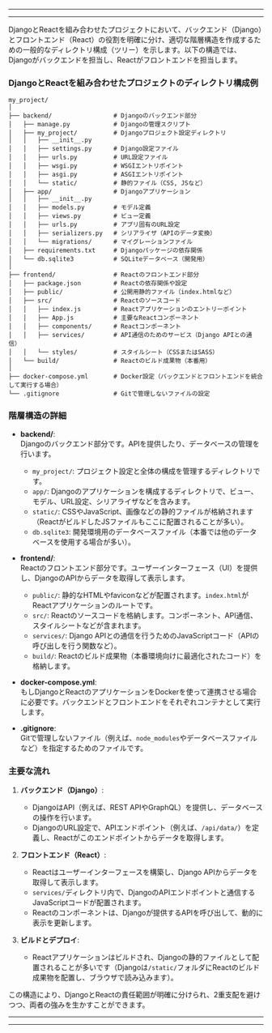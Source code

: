 
---
---

DjangoとReactを組み合わせたプロジェクトにおいて、バックエンド（Django）とフロントエンド（React）の役割を明確に分け、適切な階層構造を作成するための一般的なディレクトリ構成（ツリー）を示します。以下の構造では、Djangoがバックエンドを担当し、Reactがフロントエンドを担当します。

### DjangoとReactを組み合わせたプロジェクトのディレクトリ構成例

```
my_project/
│
├── backend/                 # Djangoのバックエンド部分
│   ├── manage.py            # Djangoの管理スクリプト
│   ├── my_project/          # Djangoプロジェクト設定ディレクトリ
│   │   ├── __init__.py
│   │   ├── settings.py      # Django設定ファイル
│   │   ├── urls.py          # URL設定ファイル
│   │   ├── wsgi.py          # WSGIエントリポイント
│   │   ├── asgi.py          # ASGIエントリポイント
│   │   └── static/          # 静的ファイル（CSS, JSなど）
│   ├── app/                 # Djangoアプリケーション
│   │   ├── __init__.py
│   │   ├── models.py        # モデル定義
│   │   ├── views.py         # ビュー定義
│   │   ├── urls.py          # アプリ固有のURL設定
│   │   ├── serializers.py   # シリアライザ（APIのデータ変換）
│   │   └── migrations/      # マイグレーションファイル
│   ├── requirements.txt     # Djangoパッケージの依存関係
│   └── db.sqlite3           # SQLiteデータベース（開発用）
│
├── frontend/                # Reactのフロントエンド部分
│   ├── package.json         # Reactの依存関係や設定
│   ├── public/              # 公開用静的ファイル（index.htmlなど）
│   ├── src/                 # Reactのソースコード
│   │   ├── index.js         # Reactアプリケーションのエントリーポイント
│   │   ├── App.js           # 主要なReactコンポーネント
│   │   ├── components/      # Reactコンポーネント
│   │   ├── services/        # API通信のためのサービス（Django APIとの通信）
│   │   └── styles/          # スタイルシート（CSSまたはSASS）
│   └── build/               # Reactのビルド成果物（本番用）
│
├── docker-compose.yml       # Docker設定（バックエンドとフロントエンドを統合して実行する場合）
└── .gitignore               # Gitで管理しないファイルの設定
```

### 階層構造の詳細

- **backend/**:  
  Djangoのバックエンド部分です。APIを提供したり、データベースの管理を行います。
  - `my_project/`: プロジェクト設定と全体の構成を管理するディレクトリです。
  - `app/`: Djangoのアプリケーションを構成するディレクトリで、ビュー、モデル、URL設定、シリアライザなどを含みます。
  - `static/`: CSSやJavaScript、画像などの静的ファイルが格納されます（ReactがビルドしたJSファイルもここに配置されることが多い）。
  - `db.sqlite3`: 開発環境用のデータベースファイル（本番では他のデータベースを使用する場合が多い）。
  
- **frontend/**:  
  Reactのフロントエンド部分です。ユーザーインターフェース（UI）を提供し、DjangoのAPIからデータを取得して表示します。
  - `public/`: 静的なHTMLやfaviconなどが配置されます。`index.html`がReactアプリケーションのルートです。
  - `src/`: Reactのソースコードを格納します。コンポーネント、API通信、スタイルシートなどが含まれます。
  - `services/`: Django APIとの通信を行うためのJavaScriptコード（APIの呼び出しを行う関数など）。
  - `build/`: Reactのビルド成果物（本番環境向けに最適化されたコード）を格納します。

- **docker-compose.yml**:  
  もしDjangoとReactのアプリケーションをDockerを使って連携させる場合に必要です。バックエンドとフロントエンドをそれぞれコンテナとして実行します。

- **.gitignore**:  
  Gitで管理しないファイル（例えば、`node_modules`やデータベースファイルなど）を指定するためのファイルです。

### 主要な流れ

1. **バックエンド（Django）**:
   - DjangoはAPI（例えば、REST APIやGraphQL）を提供し、データベースの操作を行います。
   - DjangoのURL設定で、APIエンドポイント（例えば、`/api/data/`）を定義し、Reactがこのエンドポイントからデータを取得します。

2. **フロントエンド（React）**:
   - Reactはユーザーインターフェースを構築し、Django APIからデータを取得して表示します。
   - `services/`ディレクトリ内で、DjangoのAPIエンドポイントと通信するJavaScriptコードが配置されます。
   - Reactのコンポーネントは、Djangoが提供するAPIを呼び出して、動的に表示を更新します。

3. **ビルドとデプロイ**:
   - Reactアプリケーションはビルドされ、Djangoの静的ファイルとして配置されることが多いです（Djangoは`/static/`フォルダにReactのビルド成果物を配置し、ブラウザで読み込みます）。

この構造により、DjangoとReactの責任範囲が明確に分けられ、2重支配を避けつつ、両者の強みを生かすことができます。

---
---
